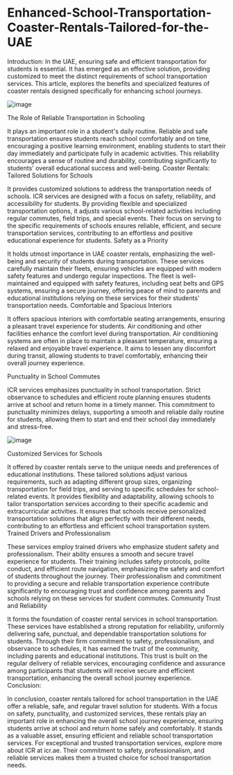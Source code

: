 # Enhanced-School-Transportation-Coaster-Rentals-Tailored-for-the-UAE
Introduction: 
In the UAE, ensuring safe and efficient transportation for students is essential. It has emerged as an effective solution, providing customized to meet the distinct requirements of school transportation services. This article, explores the benefits and specialized features of coaster rentals designed specifically for enhancing school journeys.

![image](https://github.com/icrbuses/Enhanced-School-Transportation-Coaster-Rentals-Tailored-for-the-UAE/assets/156324117/c335302a-bb37-46c4-b89b-99c04e25fd71)

 
The Role of Reliable Transportation in Schooling

It plays an important role in a student's daily routine. Reliable and safe transportation ensures students reach school comfortably and on time, encouraging a positive learning environment, enabling students to start their day immediately and participate fully in academic activities. This reliability encourages a sense of routine and durability, contributing significantly to students' overall educational success and well-being.
Coaster Rentals: Tailored Solutions for Schools 

It provides customized solutions to address the transportation needs of schools. ICR services are designed with a focus on safety, reliability, and accessibility for students. By providing flexible and specialized transportation options, it adjusts various school-related activities including regular commutes, field trips, and special events. Their focus on serving to the specific requirements of schools ensures reliable, efficient, and secure transportation services, contributing to an effortless and positive educational experience for students.
Safety as a Priority 

It holds utmost importance in UAE coaster rentals, emphasizing the well-being and security of students during transportation. These services carefully maintain their fleets, ensuring vehicles are equipped with modern safety features and undergo regular inspections. The fleet is well-maintained and equipped with safety features, including seat belts and GPS systems, ensuring a secure journey, offering peace of mind to parents and educational institutions relying on these services for their students' transportation needs.
Comfortable and Spacious Interiors 

It offers spacious interiors with comfortable seating arrangements, ensuring a pleasant travel experience for students. Air conditioning and other facilities enhance the comfort level during transportation. Air conditioning systems are often in place to maintain a pleasant temperature, ensuring a relaxed and enjoyable travel experience. It aims to lessen any discomfort during transit, allowing students to travel comfortably, enhancing their overall journey experience.

Punctuality in School Commutes 

ICR services emphasizes punctuality in school transportation. Strict observance to schedules and efficient route planning ensures students arrive at school and return home in a timely manner. This commitment to punctuality minimizes delays, supporting a smooth and reliable daily routine for students, allowing them to start and end their school day immediately and stress-free.

![image](https://github.com/icrbuses/Enhanced-School-Transportation-Coaster-Rentals-Tailored-for-the-UAE/assets/156324117/65c172db-071e-4c2e-a129-8eb82b4acbc6)

 
Customized Services for Schools 

It offered by coaster rentals serve to the unique needs and preferences of educational institutions. These tailored solutions adjust various requirements, such as adapting different group sizes, organizing transportation for field trips, and serving to specific schedules for school-related events. It provides flexibility and adaptability, allowing schools to tailor transportation services according to their specific academic and extracurricular activities. It ensures that schools receive personalized transportation solutions that align perfectly with their different needs, contributing to an effortless and efficient school transportation system.
Trained Drivers and Professionalism

These services employ trained drivers who emphasize student safety and professionalism. Their ability ensures a smooth and secure travel experience for students. Their training includes safety protocols, polite conduct, and efficient route navigation, emphasizing the safety and comfort of students throughout the journey. Their professionalism and commitment to providing a secure and reliable transportation experience contribute significantly to encouraging trust and confidence among parents and schools relying on these services for student commutes.
Community Trust and Reliability

It forms the foundation of coaster rental services in school transportation. These services have established a strong reputation for reliability, uniformly delivering safe, punctual, and dependable transportation solutions for students. Through their firm commitment to safety, professionalism, and observance to schedules, it has earned the trust of the community, including parents and educational institutions. This trust is built on the regular delivery of reliable services, encouraging confidence and assurance among participants that students will receive secure and efficient transportation, enhancing the overall school journey experience.
Conclusion: 

In conclusion, coaster rentals tailored for school transportation in the UAE offer a reliable, safe, and regular travel solution for students. With a focus on safety, punctuality, and customized services, these rentals play an important role in enhancing the overall school journey experience, ensuring students arrive at school and return home safely and comfortably. It stands as a valuable asset, ensuring efficient and reliable school transportation services.
For exceptional and trusted transportation services, explore more about ICR at icr.ae. Their commitment to safety, professionalism, and reliable services makes them a trusted choice for school transportation needs.


